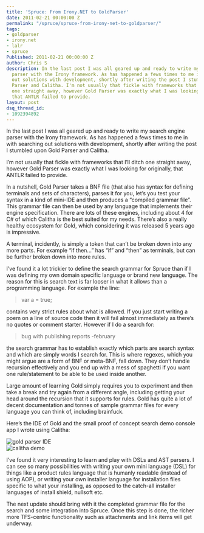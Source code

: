 ```yaml
---
title: 'Spruce: From Irony.NET to GoldParser'
date: 2011-02-21 00:00:00 Z
permalink: "/spruce/spruce-from-irony-net-to-goldparser/"
tags:
- goldparser
- irony.net
- lalr
- spruce
Published: 2011-02-21 00:00:00 Z
author: Chris S
description: In the last post I was all geared up and ready to write my search engine
  parser with the Irony framework. As has happened a fews times to me in with searching
  out solutions with development, shortly after writing the post I stumbled upon Gold
  Parser and Calitha. I'm not usually that fickle with frameworks that I’ll ditch
  one straight away, however Gold Parser was exactly what I was looking for originally,
  that ANTLR failed to provide.
layout: post
dsq_thread_id:
- 1092394892
---
```


In the last post I was all geared up and ready to write my search engine parser with the Irony framework. As has happened a fews times to me in with searching out solutions with development, shortly after writing the post I stumbled upon Gold Parser and Calitha.

I’m not usually that fickle with frameworks that I’ll ditch one straight away, however Gold Parser was exactly what I was looking for originally, that ANTLR failed to provide.

<!--more-->

  
In a nutshell, Gold Parser takes a BNF file (that also has syntax for defining terminals and sets of characters), parses it for you, let’s you test your syntax in a kind of mini-IDE and then produces a “compiled grammar file”. This grammar file can then be used by any language that implements their engine specification. There are lots of these engines, including about 4 for C# of which Calitha is the best suited for my needs. There’s also a really healthy ecosystem for Gold, which considering it was released 5 years ago is impressive.

A terminal, incidently, is simply a token that can’t be broken down into any more parts. For example &#8220;if then…&#8221; has &#8220;if&#8221; and &#8220;then&#8221; as terminals, but can be further broken down into more rules.

I’ve found it a lot trickier to define the search grammar for Spruce than if I was defining my own domain specific language or brand new language. The reason for this is search text is far looser in what it allows than a programming language. For example the line:

> var a = true;

contains very strict rules about what is allowed. If you just start writing a poem on a line of source code then it will fail almost immediately as there’s no quotes or comment starter. However if I do a search for:

> bug with publishing reports -february

the search grammar has to establish exactly which parts are search syntax and which are simply words I search for. This is where regexes, which you might argue are a form of BNF or meta-BNF, fall down. They don’t handle recursion effectively and you end up with a mess of spaghetti if you want one rule/statement to be able to be used inside another.

Large amount of learning Gold simply requires you to experiment and then take a break and try again from a different angle, including getting your head around the recursion that it supports for rules. Gold has quite a lot of decent documentation and tonnes of sample grammar files for every language you can think of, including brainfuck.

Here’s the IDE of Gold and the small proof of concept search demo console app I wrote using Calitha:

![gold parser IDE][1]  
![calitha demo][2]

I’ve found it very interesting to learn and play with DSLs and AST parsers. I can see so many possibilities with writing your own mini language (DSL) for things like a product rules language that is humanly readable (instead of using AOP), or writing your own installer language for installation files specific to what your installing, as opposed to the catch-all installer languages of install shield, nullsoft etc.

The next update should bring with it the completed grammar file for the search and some integration into Spruce. Once this step is done, the richer more TFS-centric functionality such as attachments and link items will get underway.

 [1]: /assets/2011/02/sprucegoldparser.png
 [2]: /assets/2011/02/sprucedemo.png